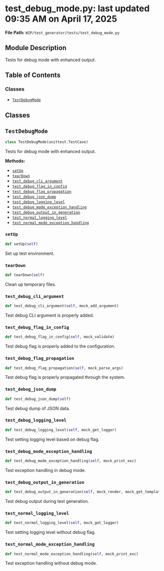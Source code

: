 # test_debug_mode.py: last updated 09:35 AM on April 17, 2025

**File Path:** `WIP/test_generator/tests/test_debug_mode.py`

## Module Description

Tests for debug mode with enhanced output.

## Table of Contents

### Classes

- [`TestDebugMode`](#testdebugmode)

## Classes

## `TestDebugMode`

```python
class TestDebugMode(unittest.TestCase)
```

Tests for debug mode with enhanced output.

**Methods:**

- [`setUp`](#setup)
- [`tearDown`](#teardown)
- [`test_debug_cli_argument`](#test_debug_cli_argument)
- [`test_debug_flag_in_config`](#test_debug_flag_in_config)
- [`test_debug_flag_propagation`](#test_debug_flag_propagation)
- [`test_debug_json_dump`](#test_debug_json_dump)
- [`test_debug_logging_level`](#test_debug_logging_level)
- [`test_debug_mode_exception_handling`](#test_debug_mode_exception_handling)
- [`test_debug_output_in_generation`](#test_debug_output_in_generation)
- [`test_normal_logging_level`](#test_normal_logging_level)
- [`test_normal_mode_exception_handling`](#test_normal_mode_exception_handling)

### `setUp`

```python
def setUp(self)
```

Set up test environment.

### `tearDown`

```python
def tearDown(self)
```

Clean up temporary files.

### `test_debug_cli_argument`

```python
def test_debug_cli_argument(self, mock_add_argument)
```

Test debug CLI argument is properly added.

### `test_debug_flag_in_config`

```python
def test_debug_flag_in_config(self, mock_validate)
```

Test debug flag is properly added to the configuration.

### `test_debug_flag_propagation`

```python
def test_debug_flag_propagation(self, mock_parse_args)
```

Test debug flag is properly propagated through the system.

### `test_debug_json_dump`

```python
def test_debug_json_dump(self)
```

Test debug dump of JSON data.

### `test_debug_logging_level`

```python
def test_debug_logging_level(self, mock_get_logger)
```

Test setting logging level based on debug flag.

### `test_debug_mode_exception_handling`

```python
def test_debug_mode_exception_handling(self, mock_print_exc)
```

Test exception handling in debug mode.

### `test_debug_output_in_generation`

```python
def test_debug_output_in_generation(self, mock_render, mock_get_template)
```

Test debug output during test generation.

### `test_normal_logging_level`

```python
def test_normal_logging_level(self, mock_get_logger)
```

Test setting logging level without debug flag.

### `test_normal_mode_exception_handling`

```python
def test_normal_mode_exception_handling(self, mock_print_exc)
```

Test exception handling without debug mode.
